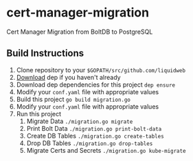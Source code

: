# cert-manager-migration
Cert Manager Migration from BoltDB to PostgreSQL

## Build Instructions
1. Clone repository to your `$GOPATH/src/github.com/liquidweb`
2. [Download](https://golang.github.io/dep/docs/installation.html) dep if you haven't already   
3. Download dep dependencies for this project
   `dep ensure`
4. Modify your `conf.yaml` file with appropriate values
5. Build this project
   `go build migration.go`
6. Modify your `conf.yaml` file with appropriate values   
7. Run this project
    1. Migrate Data `./migration.go migrate` 
    2. Print Bolt Data `./migration.go print-bolt-data`
    3. Create DB Tables `./migration.go create-tables`
    4. Drop DB Tables `./migration.go drop-tables`
    5. Migrate Certs and Secrets `./migration.go kube-migrate`
    
   
